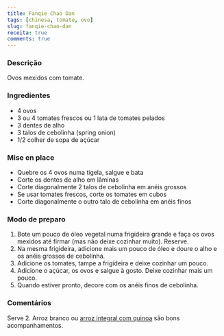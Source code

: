 ```yaml
---
title: Fanqie Chao Dan
tags: [chinesa, tomate, ovo]
slug: fanqie-chao-dan
receita: true
comments: true
---
```


### Descrição

Ovos mexidos com tomate.

### Ingredientes

- 4 ovos
- 3 ou 4 tomates frescos ou 1 lata de tomates pelados
- 3 dentes de alho
- 3 talos de cebolinha (spring onion)
- 1/2 colher de sopa de açúcar

### Mise en place

- Quebre os 4 ovos numa tigela, salgue e bata
- Corte os dentes de alho em lâminas
- Corte diagonalmente 2 talos de cebolinha em anéis grossos
- Se usar tomates frescos, corte os tomates em cubos
- Corte diagonalmente o outro talo de cebolinha em anéis finos

### Modo de preparo

1. Bote um pouco de óleo vegetal numa frigideira grande e faça os ovos mexidos até firmar (mas não deixe cozinhar muito). Reserve.
2. Na mesma frigideira, adicione mais um pouco de óleo e doure o alho e os anéis grossos de cebolinha.
3. Adicione os tomates, tampe a frigideira e deixe cozinhar um pouco.
4. Adicione o açúcar, os ovos e salgue à gosto. Deixe cozinhar mais um pouco.
5. Quando estiver pronto, decore com os anéis finos de cebolinha.

### Comentários

Serve 2. Arroz branco ou [arroz integral com quinoa](arroz-quinoa.md) são bons acompanhamentos.
